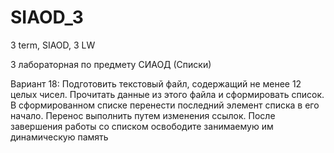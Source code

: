 # SIAOD_3
3 term, SIAOD, 3 LW

3 лабораторная по предмету СИАОД (Списки)

Вариант 18:
Подготовить текстовый файл, содержащий не менее 12 целых чисел. Прочитать данные из этого файла и сформировать список. В сформированном списке перенести последний элемент списка в его начало. Перенос выполнить путем изменения ссылок.
После завершения работы со списком освободите занимаемую им динамическую память
